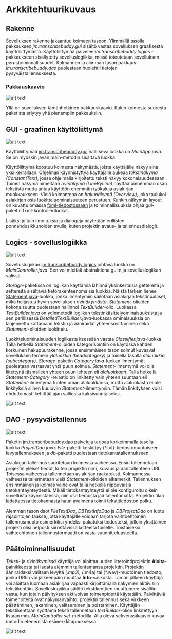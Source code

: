 # Arkkitehtuurikuvaus

## Rakenne

Sovelluksen rakenne jakaantuu kolmeen tasoon. Ylimmällä tasolla pakkauksen _jm.transcribebuddy.gui_ sisältö vastaa sovelluksen graafisesta käyttöliittymästä. Käyttöliittymää palvelee _jm.transcribebuddy.logics_ -pakkaukseen sisällytetty sovelluslogiikka, missä toteutetaan sovelluksen perustoiminnallisuudet. Kolmannen ja alimman tason pakkaus _jm.transcribebuddy.dao_ puolestaan huolehtii tietojen pysyväistallennuksesta.

### Pakkauskaavio

![alt text](https://github.com/jmaattanen/otm-harjoitustyo/blob/master/dokumentaatio/tb_package.png "Pakkauskaavio")

Yllä on sovelluksen tämänhetkinen pakkauskaavio. Kukin kolmesta suuresta paketista eriytyy yhä pienempiin pakkauksiin.

## GUI - graafinen käyttöliittymä

![alt text](https://github.com/jmaattanen/otm-harjoitustyo/blob/master/dokumentaatio/tb_gui.png "Gui")

Käyttöliittymää [jm.transcribebuddy.gui](https://github.com/jmaattanen/otm-harjoitustyo/tree/master/TranscribeBuddy/src/main/java/jm/transcribebuddy/gui) hallitseva luokka on _MainApp.java_. Se on myöskin javan main-metodin sisältävä luokka.

Käyttöliittymä koostuu kolmesta näkymästä, joista käyttäjälle näkyy aina yksi kerrallaan. Ohjelman käynnistyttyä käyttäjälle aukeaa _tekstinäkymä (ConstantText)_, jossa ohjelmalla kirjoitettu teksti näkyy kokonaisuudessaan. Toinen näkymä nimeltään _rivinäkymä (LineByLine)_ näyttää pienemmän osan tekstistä mutta antaa käyttöön enemmän työkaluja asiakirjan muokkaukseen. Vielä kolmantena on _hakunäkymä (Overview)_, joka taulukoi asiakirjan osia luokitteluominaisuuteen perustuen. Kunkin näkymän layout on kuvattu omassa [fxml-tiedostossaan](https://github.com/jmaattanen/otm-harjoitustyo/tree/master/TranscribeBuddy/src/main/resources/fxml) ja toiminnallisuuksia ohjaa _gui_-paketin fxml-kontrolleriluokat.

Lisäksi joitain ilmoituksia ja dialogeja näytetään erillisten ponnahdusikkunoiden avulla, kuten projektin avaus- ja tallennusdialogit.

## Logics - sovelluslogiikka

![alt text](https://github.com/jmaattanen/otm-harjoitustyo/blob/master/dokumentaatio/tb_logics.png "Logics")

Sovelluslogiikan [jm.transcribebuddy.logics](https://github.com/jmaattanen/otm-harjoitustyo/tree/master/TranscribeBuddy/src/main/java/jm/transcribebuddy/logics) johtava luokka on _MainController.java_. Sen voi mieltää abstraktiona gui:n ja sovelluslogiikan välissä.

_Storage_-paketissa on logiikan käyttämiä lähinnä yksinkertaisia gettereitä ja settereitä sisältäviä tietorakenteenomaisia luokkia. Näistä tärkein lienee [Statement.java](https://github.com/jmaattanen/otm-harjoitustyo/blob/master/TranscribeBuddy/src/main/java/jm/transcribebuddy/logics/storage/Statement.java)-luokka, jonka ilmentymiin säilötään asiakirjan tekstinpalaset, mikä heijastuu hyvin sovelluksen _rivinäkymästä_. _Statement_-olioiden kokonaisuutta puolestaan hallinnoi _TextBuilder_-olio. Luokassa _TextBuilder.java_ on ydinmetodit logiikan tekstinkäsittelyominaisuuksista ja sen perillisessä _DetailedTextBuilder.java_-luokassa ominaisuuksia on laajennettu kattamaan tekstin ja ääniraidat yhteensovittaminen sekä _Statement_-olioiden luokittelu.

Luokitteluominaisuuden logiikasta itsessään vastaa _Classifier.java_-luokka. Tällä hetkellä _Statement_-olioiden kategorisointiin on käytössä kahden korkuinen hakupuurakenne, jossa ensimmäisen tason solmut kuvaavat sovelluksen termein _yläluokkia (headcategory)_ ja toisella tasolla _alaluokkia (subcategory)_.
_Storage_-paketin _Category.java_-luokan ilmentymät puolestaan vastaavat yhtä puun solmua. _Statement_-ilmentymä voi olla liitettynä täsmälleen yhteen puun lehteen eli _alaluokkaan_.
Tällä hetkellä _Statement_-_Category_ -relaatio on linkitetty vain yhteen suuntaan eli _Statement_-ilmentymä tuntee oman alaluokkansa, mutta alaluokasta ei ole linkityksiä siihen kuuluviin _Statement_-ilmentymiin. Tämän linkityksen voisi ehdottomasti kehittää ajan salliessa kaksisuuntaiseksi.

![alt text](https://github.com/jmaattanen/otm-harjoitustyo/blob/master/dokumentaatio/tb_tree.png "Classifier")

## DAO - pysyväistallennus

![alt text](https://github.com/jmaattanen/otm-harjoitustyo/blob/master/dokumentaatio/tb_dao.png "Dao")

Paketin [jm.transcribebuddy.dao](https://github.com/jmaattanen/otm-harjoitustyo/tree/master/TranscribeBuddy/src/main/java/jm/transcribebuddy/dao) palveluja tarjoaa korkeimmalla tasolla luokka _ProjectDao.java_. _File_-paketti keskittyy (*.txt)-tiedostomuotoiseen levytallennukseen ja _db_-paketti puolestaan tietokantatallennukseen.

Asiakirjan tallennus suoritetaan kolmessa vaiheessa. Ensin tallennetaan projektin yleiset tiedot, kuten projektin nimi, kuvaus ja äänitallenteen URI. Toisessa vaiheessa tallennetaan asiakirjan raakateksti. Kolmannessa vaiheessa tallennetaan vielä _Statement_-olioiden aikamerkit.
Tallennuksen ensimmäinen ja kolmas vaihe ovat tällä hetkellä riippuvaisia tietokantayhteydestä. Mikäli tietokantayhteyttä ei ole konfiguroitu oikein sovellusta käynnistäessä, niin osa tiedoista jää tallentamatta.
Projektin tilaa ladattaessa tietokannasta haun avaimena toimii tekstitiedoston polku.

Alemman tason daot _FileTextDao_, _DBTextInfoDao_ ja _DBProjectDao_ on luotu rajapintojen taakse, jotta käyttäjälle voidaan tarjota vaihtoehtoinen tallennusmuoto esimerkiksi yhdeksi pakatuksi tiedostoksi, jolloin yksittäinen projekti olisi helposti siirrettävissä laitteelta toiselle.
Toistaiseksi vaihtoehtoinen tallennusformaatti on vasta suunnitteluasteella.

## Päätoiminnallisuudet

_Teksti_- ja _rivinäkymissä_ käyttäjä voi aloittaa uuden litterointiprojektin __Aloita__-painikkeesta tai ladata aiemmin tallentamansa projektin.
Projektin ääniraidaksi valitaan levyltä (*.mp3), (*.m4a) tai (*.wav)-muotoinen tiedosto, jonka URI:n voi jälkeenpäin muuttaa __Info__-valikosta. Tämän jälkeen käyttäjä voi aloittaa luomaan asiakirjaa vapaasti kirjoittamalla näkymien aktiivisiin tekstikenttiin.
Sovelluslogiikka säilöö tekstikenttien muuttuneen sisällön vasta, kun jotain päivityksen aktivoivaa toimenpidettä käytetään. Päivittäviä toimenpiteitä ovat näkymänvaihto, projektin tallennus sekä virkkeen päättäminen, jakaminen, valitseminen ja poistaminen.
Käyttäjän tekstikenttään syöttämä teksti tallennetaan _textBuilder_-olion linkitettyyn listaan mm. _MainController.set_-metodilla. Alla oleva sekvenssikaavio kuvaa metodin etenemistä esimerkkitapauksessa.

![alt text](https://github.com/jmaattanen/otm-harjoitustyo/blob/master/dokumentaatio/set_statement.png "MainController.set")

